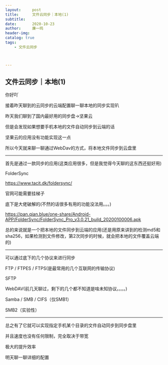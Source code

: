```yaml
---
layout:     post
title:      文件云同步｜本地(1)
subtitle:   
date:       2020-10-23
author:     廉一鸣
header-img: 
catalog: true
tags:
    - 文件云同步



---
```


## 文件云同步｜本地(1)

你好吖

接着昨天聊到的云同步的云端配置聊一聊本地的同步实现叭

昨天我们聊到了国内最好用的同步盘→坚果云

但是会发现如果想要手机本地的文件自动同步到云端的话

坚果云的应用没有功能实现这一点

所以今天就来聊一聊通过WebDav的方式，将本地文件同步到云盘里

------

  首先是通过一款同步的应用(这类应用很多，但是我觉得今天聊的这东西还挺好用)

FolderSync

https://www.tacit.dk/foldersync/

官网可能需要挂梯子

底下是大佬破解的(不然的话很多有用的功能没法用。。。)

https://pan.qian.blue/one-share/Android-APP/FolderSync/FolderSync_Pro_v3.0.21_build_20200100006.apk

总的来说就是一个把本地的文件同步到云端的应用(还是用原来讲到的检测md5和sha256，如果检测到文件修改，第2次同步的时候，就会把本地的文件覆盖云端的)

------

  可以通过底下的几个协议来进行同步

FTP / FTPES / FTPS(是最常用的几个互联网的传输协议)

SFTP

WebDAV(前几天聊过，剩下的几个都不知道是啥未知协议。。。。)

Samba / SMB / CIFS（仅SMB1）

SMB2（实验性）

------

总之有了它就可以实现指定手机某个目录的文件自动同步到同步盘里

并且速度也没有任何限制，完全取决于带宽

极大的提升效率

明天聊一聊详细的配置